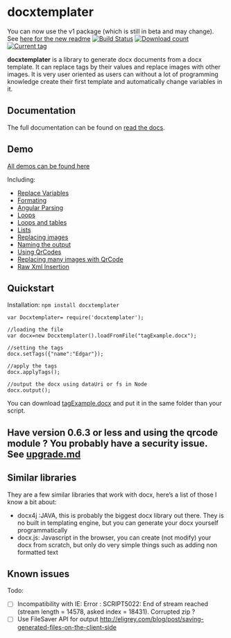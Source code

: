 # docxtemplater

You can now use the v1 package (which is still in beta and may change). See [here for the new readme](https://github.com/edi9999/docxtemplater/tree/1.x)
[![Build Status](https://travis-ci.org/edi9999/docxtemplater.svg?branch=master)](https://travis-ci.org/edi9999/docxtemplater)
[![Download count](http://img.shields.io/npm/dm/docxtemplater.svg)](https://www.npmjs.org/package/docxtemplater)
[![Current tag](http://img.shields.io/npm/v/docxtemplater.svg)](https://www.npmjs.org/package/docxtemplater)

**docxtemplater** is a library to generate docx documents from a docx template. It can replace tags by their values and replace images with other images. It is very user oriented as users can without a lot of programming knowledge create their first template and automatically change variables in it.

## Documentation

The full documentation can be found on [read the docs](http://docxtemplater.readthedocs.org/en/latest/).

## Demo

[All demos can be found here](http://javascript-ninja.fr/docxgenjs/examples/demo.html)

Including:

- <a href="http://javascript-ninja.fr/docxgenjs/examples/demo.html#variables">Replace Variables</a><br>
- <a href="http://javascript-ninja.fr/docxgenjs/examples/demo.html#formating">Formating</a><br>
- <a href="http://javascript-ninja.fr/docxgenjs/examples/demo.html#parsing">Angular Parsing</a><br>
- <a href="http://javascript-ninja.fr/docxgenjs/examples/demo.html#loops">Loops</a><br>
- <a href="http://javascript-ninja.fr/docxgenjs/examples/demo.html#tables">Loops and tables</a><br>
- <a href="http://javascript-ninja.fr/docxgenjs/examples/demo.html#lists">Lists</a><br>
- <a href="http://javascript-ninja.fr/docxgenjs/examples/demo.html#images">Replacing images</a><br>
- <a href="http://javascript-ninja.fr/docxgenjs/examples/demo.html#naming">Naming the output</a><br>
- <a href="http://javascript-ninja.fr/docxgenjs/examples/demo.html#qrcode">Using QrCodes</a><br>
- <a href="http://javascript-ninja.fr/docxgenjs/examples/demo.html#qrcodeloop">Replacing many images with QrCode</a><br>
- <a href="http://javascript-ninja.fr/docxgenjs/examples/demo.html#rawxml">Raw Xml Insertion</a><br>



## Quickstart

Installation: `npm install docxtemplater`

    var Docxtemplater= require('docxtemplater');

    //loading the file
    var docx=new Docxtemplater().loadFromFile("tagExample.docx");

    //setting the tags
    docx.setTags({"name":"Edgar"});

    //apply the tags
    docx.applyTags();

    //output the docx using dataUri or fs in Node
    docx.output();

You can download [tagExample.docx](https://github.com/edi9999/docxtemplater/raw/master/examples/tagExample.docx) and put it in the same folder than your script.

## Have version 0.6.3 or less and using the qrcode module ? You probably have a security issue. See [upgrade.md](upgrade.md)


## Similar libraries

They are a few similar libraries that work with docx, here’s a list of those I know a bit about:

 * docx4j :JAVA, this is probably the biggest docx library out there. They is no built in templating engine, but you can generate your docx yourself programmatically 
 * docx.js: Javascript in the browser, you can create (not modify) your docx from scratch, but only do very simple things such as adding non formatted text

## Known issues

Todo:

 - [ ] Incompatibility with IE: Error : SCRIPT5022: End of stream reached (stream length = 14578, asked index = 18431). Corrupted zip ?
 - [ ] Use FileSaver API for output http://eligrey.com/blog/post/saving-generated-files-on-the-client-side
